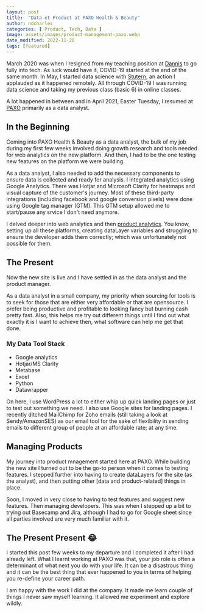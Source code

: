 ```yaml
---
layout: post
title:  "Data et Product at PAXO Health & Beauty"
author: ndcharles
categories: [ Product, Tech, Data ]
image: assets/images/product-management-paxo.webp
date_modified: 2022-11-20
tags: [featured]
---
```

March 2020 was when I resigned from my teaching position at [Dannis](https://danniseducation.com.ng) to go fully into tech. As luck would have it, COVID-19 started at the end of the same month. In May, I started data science with [Stutern](https://stutern.com), an action I applauded as it happened remotely. All through COVID-19 I was running data science and taking my previous class (basic 6) in online classes.

A lot happened in between and in April 2021, Easter Tuesday, I resumed at [PAXO](https://paxo.com.ng) primarily as a data analyst.

## In the Beginning
Coming into PAXO Health & Beauty as a data analyst, the bulk of my job during my first few weeks involved doing growth research and tools needed for web analytics on the new platform. And then, I had to be the one testing new features on the platform we were building.

As a data analyst, I also needed to add the necessary components to ensure data is collected and ready for analysis. I integrated analytics using Google Analytics. There was Hotjar and Microsoft Clarity for heatmaps and visual capture of the customer's journey. Most of these third-party integrations (including facebook and google conversion pixels) were done using Google tag manager (GTM). This GTM setup allowed me to start/pause any srvice I don't need anymore.

I delved deeper into web analytics and then [product analytics](../cxl-product-analytics-how-data-build-products-customers-need). You know, setting up all these platforms, creating dataLayer variables and struggling to ensure the developer adds them correctly; which was unfortunately not possible for them.

## The Present
Now the new site is live and I have settled in as the data analyst and the product manager.

As a data analyst in a small company, my priority when sourcing for tools is to seek for those that are either very affordable or that are opensource. I prefer being productive and profitable to looking fancy but burning cash pretty fast. Also, this helps me try out different things until I find out what exactly it is I want to achieve then, what software can help me get that done.

### My Data Tool Stack
- Google analytics 
- Hotjar/MS Clarity
- Metabase
- Excel
- Python
- Datawrapper

On here, I use WordPress a lot to either whip up quick landing pages or just to test out something we need. I also use Google sites for landing pages. I recently ditched MailChimp for Zoho emails (still taking a look at Sendy/AmazonSES) as our email tool for the sake of flexibility in sending emails to different group of people at an affordable rate; at any time.

## Managing Products
My journey into product mnagement started here at PAXO. While building the new site I turned out to be the go-to person when it comes to testing features. I stepped further into having to create dataLayers for the site (as the analyst), and then putting other [data and product-related] things in place.

Soon, I moved in very close to having to test features and suggest new features. Then managing developers. This was when I stepped up a bit to trying out Basecamp and Jira, although I had to go for Google sheet since all parties involved are very much familiar with it. 

## The Present Present 😂
I started this post few weeks to my departure and I completed it after I had already left. What I learnt working at PAXO was that, your job role is often a determinant of what next you do with your life. It can be a disastrous thing and it can be the best thing that ever happened to you in terms of helping you re-define your career path.

I am happy with the work I did at the company. It made me learn couple of things I never saw myself learning. It allowed me experiment and explore wildly.